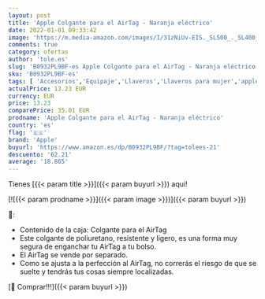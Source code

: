 ```yaml
---
layout: post
title: 'Apple Colgante para el AirTag - Naranja eléctrico'
date: 2022-01-01 09:33:42
image: 'https://m.media-amazon.com/images/I/31zNiUv-EIS._SL500_._SL400_.jpg'
comments: true
category: ofertas
author: 'tole.es'
slug: 'B0932PL9BF-es Apple Colgante para el AirTag - Naranja eléctrico'
sku: 'B0932PL9BF-es'
tags: [ 'Accesorios','Equipaje','Llaveros','Llaveros para mujer','apple', ]
actualPrice: 13.23 EUR
currency: EUR
price: 13.23
comparePrice: 35.01 EUR
prodname: 'Apple Colgante para el AirTag - Naranja eléctrico'
country: 'es'
flag: '🇪🇸'
brand: 'Apple'
buyurl: 'https://www.amazon.es/dp/B0932PL9BF/?tag=tolees-21'
descuento: '62.21'
average: '18.865'
---
```


Tienes [{{< param title >}}]({{< param buyurl >}}) aqui!

[![{{< param prodname >}}]({{< param image >}})]({{< param buyurl >}})

🔎:

- Contenido de la caja: Colgante para el AirTag
- Este colgante de poliuretano, resistente y ligero, es una forma muy segura de enganchar tu AirTag a tu bolso.
- El AirTag se vende por separado.
- Como se ajusta a la perfección al AirTag, no correrás el riesgo de que se suelte y tendrás tus cosas siempre localizadas.

[🛒 Comprar!!!]({{< param buyurl >}})
